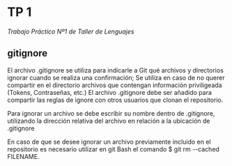 # **TP 1**

_Trabajo Práctico Nº1 de Taller de Lenguajes_

## **gitignore**

El archivo .gitignore se utiliza para indicarle a Git qué archivos y directorios ignorar cuando se realiza una confirmación; Se utiliza en caso de no querer compartir en el directorio archivos que contengan información priviligeada (Tokens, Contraseñas, etc.)
El archivo .gitignore debe ser añadido para compartir las reglas de ignore con otros usuarios que clonan el repositorio.

Para ignorar un archivo se debe escribir su nombre dentro de .gitignore, utilizando la dirección relativa del archivo en relación a la ubicación de .gitignore

En caso de que se desee ignorar un archivo previamente incluido en el repositorio es necesario utilizar en git Bash el comando $ git rm --cached FILENAME.